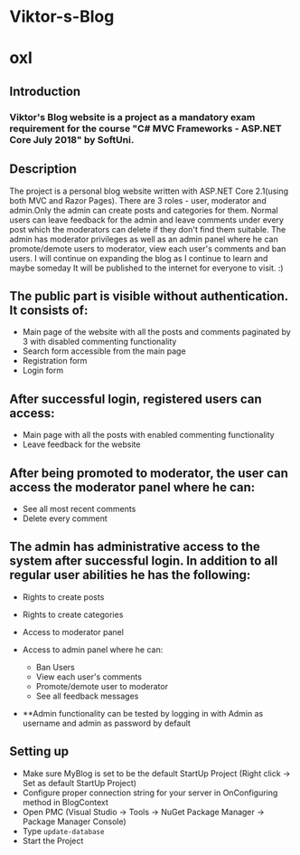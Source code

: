 # Viktor-s-Blog
# oxl
## Introduction
### Viktor's Blog website is a project as a mandatory exam requirement for the course "C# MVC Frameworks - ASP.NET Core July 2018" by SoftUni.
## Description
The project is a personal blog website written with ASP.NET Core 2.1(using both MVC and Razor Pages). There are 3 roles - user, moderator and admin.Only the admin can create posts and categories for them. Normal users can leave feedback for the admin and leave comments under every post which the moderators can delete if they don't find them suitable. The admin has moderator privileges as well as an admin panel where he can promote/demote users to moderator, view each user's comments and ban users.
I will continue on expanding the blog as I continue to learn and maybe someday It will be published to the internet for everyone to visit. :)

## The public part is visible without authentication. It consists of:
* Main page of the website with all the posts and comments paginated by 3 with disabled commenting functionality
* Search form accessible from the main page
* Registration form
* Login form

## After successful login, registered users can access:
* Main page with all the posts with enabled commenting functionality
* Leave feedback for the website

## After being promoted to moderator, the user can access the moderator panel where he can:
* See all most recent comments
* Delete every comment

## The admin has administrative access to the system after successful login. In addition to all regular user abilities he has the following:
* Rights to create posts
* Rights to create categories
* Access to moderator panel
* Access to admin panel where he can:
  * Ban Users
  * View each user's comments
  * Promote/demote user to moderator
  * See all feedback messages

* **Admin functionality can be tested by logging in with Admin as username and admin as password by default

## Setting up
* Make sure MyBlog is set to be the default StartUp Project (Right click -> Set as default StartUp Project)
* Configure proper connection string for your server in OnConfiguring method in BlogContext
* Open PMC (Visual Studio -> Tools -> NuGet Package Manager -> Package Manager Console)
* Type `update-database`
* Start the Project


